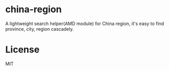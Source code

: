 # china-region
A lightweight search helper(AMD module) for China region, it's easy to find province, city, region cascadely.

# License
MIT
